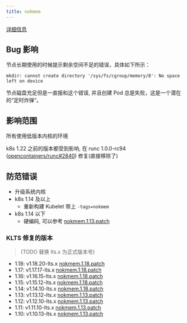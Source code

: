 ```yaml
---
title: nokmem
---
```


[详细信息](https://bugzilla.redhat.com/show_bug.cgi?id=1507149)

## Bug 影响

节点长期使用的时候提示剩余空间不足的错误，具体如下所示：

```
mkdir: cannot create directory '/sys/fs/cgroup/memory/8': No space left on device
```

节点磁盘充足但是一直报和这个错误, 并且创建 Pod 总是失败，这是一个潜在的“定时炸弹”。

## 影响范围

所有使用低版本内核的环境

k8s 1.22 之前的版本都受到影响, 在 runc 1.0.0-rc94 ([opencontainers/runc#2840](https://github.com/opencontainers/runc/pull/2840)) 修复(直接移除了)

## 防范错误

- 升级系统内核
- k8s 1.14 及以上
  - 重新构建 Kubelet 带上 `-tags=nokmem`
- k8s 1.14 以下
  - 硬编码, 可以参考 [nokmem.1.13.patch](https://github.com/klts-io/kubernetes-lts/blob/master/patches/nokmem.1.13.patch)


### KLTS 修复的版本
> (TODO 替换 lts.x 为正式版本号)

- 1.18: v1.18.20-lts.x [nokmem.1.18.patch](https://github.com/klts-io/kubernetes-lts/blob/master/patches/nokmem.1.18.patch)
- 1.17: v1.17.17-lts.x [nokmem.1.18.patch](https://github.com/klts-io/kubernetes-lts/blob/master/patches/nokmem.1.18.patch)
- 1.16: v1.16.15-lts.x [nokmem.1.18.patch](https://github.com/klts-io/kubernetes-lts/blob/master/patches/nokmem.1.18.patch)
- 1.15: v1.15.12-lts.x [nokmem.1.18.patch](https://github.com/klts-io/kubernetes-lts/blob/master/patches/nokmem.1.18.patch)
- 1.14: v1.14.10-lts.x [nokmem.1.18.patch](https://github.com/klts-io/kubernetes-lts/blob/master/patches/nokmem.1.18.patch)
- 1.13: v1.13.12-lts.x [nokmem.1.13.patch](https://github.com/klts-io/kubernetes-lts/blob/master/patches/nokmem.1.13.patch)
- 1.12: v1.12.10-lts.x [nokmem.1.13.patch](https://github.com/klts-io/kubernetes-lts/blob/master/patches/nokmem.1.13.patch)
- 1.11: v1.11.10-lts.x [nokmem.1.13.patch](https://github.com/klts-io/kubernetes-lts/blob/master/patches/nokmem.1.13.patch)
- 1.10: v1.10.13-lts.x [nokmem.1.13.patch](https://github.com/klts-io/kubernetes-lts/blob/master/patches/nokmem.1.13.patch)